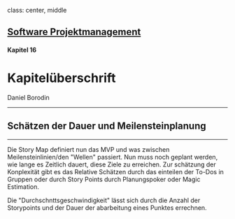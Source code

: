 class: center, middle

## [Software Projektmanagement](index.html)

#### Kapitel 16

# Kapitelüberschrift

Daniel Borodin

---
## Schätzen der Dauer und Meilensteinplanung
***
Die Story Map definiert nun das MVP und was zwischen Meilensteinlinien/den "Wellen" passiert. Nun muss noch geplant werden, wie lange es Zeitlich dauert, diese Ziele zu erreichen.
Zur schätzung der Konplexität gibt es das Relative Schätzen durch das einteilen der To-Dos in Gruppen oder durch Story Points durch Planungspoker oder Magic Estimation.

Die "Durchschnttsgeschwindigkeit" lässt sich durch die Anzahl der Storypoints und der Dauer der abarbeitung eines Punktes errechnen.